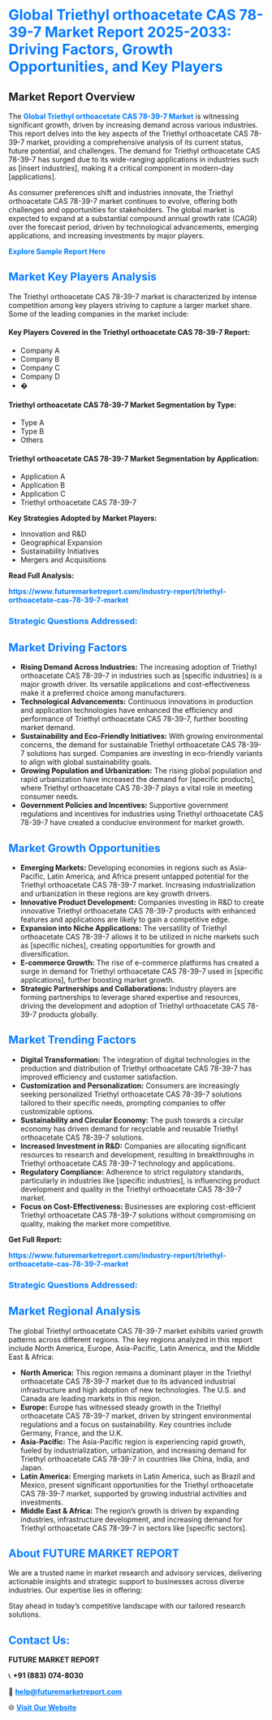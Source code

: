 <h1 style="color: #007BFF;">Global Triethyl orthoacetate CAS 78-39-7 Market Report 2025-2033: Driving Factors, Growth Opportunities, and Key Players</h1>

<section id="overview">
<h2>Market Report Overview</h2>
<p>The <a href="https://www.futuremarketreport.com/industry-report/triethyl-orthoacetate-cas-78-39-7-market" style="color: #007BFF; text-decoration: none;"><strong>Global Triethyl orthoacetate CAS 78-39-7 Market</strong></a> is witnessing significant growth, driven by increasing demand across various industries. This report delves into the key aspects of the Triethyl orthoacetate CAS 78-39-7 market, providing a comprehensive analysis of its current status, future potential, and challenges. The demand for Triethyl orthoacetate CAS 78-39-7 has surged due to its wide-ranging applications in industries such as [insert industries], making it a critical component in modern-day [applications].</p>
<p>As consumer preferences shift and industries innovate, the Triethyl orthoacetate CAS 78-39-7 market continues to evolve, offering both challenges and opportunities for stakeholders. The global market is expected to expand at a substantial compound annual growth rate (CAGR) over the forecast period, driven by technological advancements, emerging applications, and increasing investments by major players.</p>
</section>

<section id="overview">
<p><a href="https://www.futuremarketreport.com/request-sample/reportId=120141" style="color: #007BFF; text-decoration: none;"><strong>Explore Sample Report Here</strong></a></p>
</section>

<section id="key-players">
<h2 style="color: #007BFF;">Market Key Players Analysis</h2>
<p>The Triethyl orthoacetate CAS 78-39-7 market is characterized by intense competition among key players striving to capture a larger market share. Some of the leading companies in the market include:</p>
<h4>Key Players Covered in the Triethyl orthoacetate CAS 78-39-7 Report:</h4>
<ul><li>Company A</li><li>Company B</li><li>Company C</li><li>Company D</li><li>�</li></ul>
<h4>Triethyl orthoacetate CAS 78-39-7 Market Segmentation by Type:</h4>
<ul><li>Type A</li><li>Type B</li><li>Others</li></ul>

<h4>Triethyl orthoacetate CAS 78-39-7 Market Segmentation by Application:</h4>
<ul><li>Application A</li><li>Application B</li><li>Application C</li><li>Triethyl orthoacetate CAS 78-39-7</li></ul>
<p><strong>Key Strategies Adopted by Market Players:</strong></p>
<ul>
<li>Innovation and R&D</li>
<li>Geographical Expansion</li>
<li>Sustainability Initiatives</li>
<li>Mergers and Acquisitions</li>
</ul>
</section>

<section>
<p><strong>Read Full Analysis: </strong></p><a href="https://www.futuremarketreport.com/industry-report/triethyl-orthoacetate-cas-78-39-7-market" style="color: #007BFF; text-decoration: none;"><strong>https://www.futuremarketreport.com/industry-report/triethyl-orthoacetate-cas-78-39-7-market</strong></a>
<h3 style="color: #007BFF;">Strategic Questions Addressed:</h3>
</section>

<section id="driving-factors">
<h2 style="color: #007BFF;">Market Driving Factors</h2>
<ul>
<li><strong>Rising Demand Across Industries:</strong> The increasing adoption of Triethyl orthoacetate CAS 78-39-7 in industries such as [specific industries] is a major growth driver. Its versatile applications and cost-effectiveness make it a preferred choice among manufacturers.</li>
<li><strong>Technological Advancements:</strong> Continuous innovations in production and application technologies have enhanced the efficiency and performance of Triethyl orthoacetate CAS 78-39-7, further boosting market demand.</li>
<li><strong>Sustainability and Eco-Friendly Initiatives:</strong> With growing environmental concerns, the demand for sustainable Triethyl orthoacetate CAS 78-39-7 solutions has surged. Companies are investing in eco-friendly variants to align with global sustainability goals.</li>
<li><strong>Growing Population and Urbanization:</strong> The rising global population and rapid urbanization have increased the demand for [specific products], where Triethyl orthoacetate CAS 78-39-7 plays a vital role in meeting consumer needs.</li>
<li><strong>Government Policies and Incentives:</strong> Supportive government regulations and incentives for industries using Triethyl orthoacetate CAS 78-39-7 have created a conducive environment for market growth.</li>
</ul>
</section>

<section id="growth-opportunities">
<h2 style="color: #007BFF;">Market Growth Opportunities</h2>
<ul>
<li><strong>Emerging Markets:</strong> Developing economies in regions such as Asia-Pacific, Latin America, and Africa present untapped potential for the Triethyl orthoacetate CAS 78-39-7 market. Increasing industrialization and urbanization in these regions are key growth drivers.</li>
<li><strong>Innovative Product Development:</strong> Companies investing in R&D to create innovative Triethyl orthoacetate CAS 78-39-7 products with enhanced features and applications are likely to gain a competitive edge.</li>
<li><strong>Expansion into Niche Applications:</strong> The versatility of Triethyl orthoacetate CAS 78-39-7 allows it to be utilized in niche markets such as [specific niches], creating opportunities for growth and diversification.</li>
<li><strong>E-commerce Growth:</strong> The rise of e-commerce platforms has created a surge in demand for Triethyl orthoacetate CAS 78-39-7 used in [specific applications], further boosting market growth.</li>
<li><strong>Strategic Partnerships and Collaborations:</strong> Industry players are forming partnerships to leverage shared expertise and resources, driving the development and adoption of Triethyl orthoacetate CAS 78-39-7 products globally.</li>
</ul>
</section>

<section id="trending-factors">
<h2 style="color: #007BFF;">Market Trending Factors</h2>
<ul>
<li><strong>Digital Transformation:</strong> The integration of digital technologies in the production and distribution of Triethyl orthoacetate CAS 78-39-7 has improved efficiency and customer satisfaction.</li>
<li><strong>Customization and Personalization:</strong> Consumers are increasingly seeking personalized Triethyl orthoacetate CAS 78-39-7 solutions tailored to their specific needs, prompting companies to offer customizable options.</li>
<li><strong>Sustainability and Circular Economy:</strong> The push towards a circular economy has driven demand for recyclable and reusable Triethyl orthoacetate CAS 78-39-7 solutions.</li>
<li><strong>Increased Investment in R&D:</strong> Companies are allocating significant resources to research and development, resulting in breakthroughs in Triethyl orthoacetate CAS 78-39-7 technology and applications.</li>
<li><strong>Regulatory Compliance:</strong> Adherence to strict regulatory standards, particularly in industries like [specific industries], is influencing product development and quality in the Triethyl orthoacetate CAS 78-39-7 market.</li>
<li><strong>Focus on Cost-Effectiveness:</strong> Businesses are exploring cost-efficient Triethyl orthoacetate CAS 78-39-7 solutions without compromising on quality, making the market more competitive.</li>
</ul>
</section>

<section>
<p><strong>Get Full Report: </strong></p><a href="https://www.futuremarketreport.com/industry-report/triethyl-orthoacetate-cas-78-39-7-market" style="color: #007BFF; text-decoration: none;"><strong>https://www.futuremarketreport.com/industry-report/triethyl-orthoacetate-cas-78-39-7-market</strong></a>
<h3 style="color: #007BFF;">Strategic Questions Addressed:</h3>
</section>


<section id="regional-analysis">
<h2 style="color: #007BFF;">Market Regional Analysis</h2>
<p>The global Triethyl orthoacetate CAS 78-39-7 market exhibits varied growth patterns across different regions. The key regions analyzed in this report include North America, Europe, Asia-Pacific, Latin America, and the Middle East & Africa:</p>
<ul>
<li><strong>North America:</strong> This region remains a dominant player in the Triethyl orthoacetate CAS 78-39-7 market due to its advanced industrial infrastructure and high adoption of new technologies. The U.S. and Canada are leading markets in this region.</li>
<li><strong>Europe:</strong> Europe has witnessed steady growth in the Triethyl orthoacetate CAS 78-39-7 market, driven by stringent environmental regulations and a focus on sustainability. Key countries include Germany, France, and the U.K.</li>
<li><strong>Asia-Pacific:</strong> The Asia-Pacific region is experiencing rapid growth, fueled by industrialization, urbanization, and increasing demand for Triethyl orthoacetate CAS 78-39-7 in countries like China, India, and Japan.</li>
<li><strong>Latin America:</strong> Emerging markets in Latin America, such as Brazil and Mexico, present significant opportunities for the Triethyl orthoacetate CAS 78-39-7 market, supported by growing industrial activities and investments.</li>
<li><strong>Middle East & Africa:</strong> The region’s growth is driven by expanding industries, infrastructure development, and increasing demand for Triethyl orthoacetate CAS 78-39-7 in sectors like [specific sectors].</li>
</ul>
</section>

<footer>
<h2 style="color: #007BFF;">About FUTURE MARKET REPORT</h2>
<p>We are a trusted name in market research and advisory services, delivering actionable insights and strategic support to businesses across diverse industries. Our expertise lies in offering:</p>

<p>Stay ahead in today’s competitive landscape with our tailored research solutions.</p>

<h2 style="color: #007BFF;">Contact Us:</h2>
<p><strong>FUTURE MARKET REPORT</strong></p>
<p>📞 <strong>+91 (883) 074-8030</strong></p>
<p>📧 <strong><a href="mailto:help@futuremarketreport.com" style="color: #007BFF;">help@futuremarketreport.com</a></strong></p>
<p>🌐 <strong><a href="https://www.futuremarketreport.com/" style="color: #007BFF;">Visit Our Website</a></strong></p>
</footer>